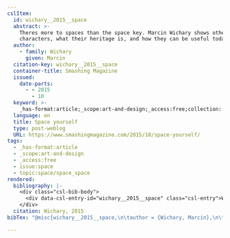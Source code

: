 ```yaml
---
cslItem:
  id: wichary__2015__space
  abstract: >-
    Theres more to spaces than the space key. Marcin Wichary shows other space
    characters, what their heritage is, and how they can be useful today.
  author:
    - family: Wichary
      given: Marcin
  citation-key: wichary__2015__space
  container-title: Smashing Magazine
  issued:
    date-parts:
      - - 2015
        - 10
  keyword: >-
    _has-format:article;_scope:art-and-design;_access:free;collection::space::space_space
  language: en
  title: Space yourself
  type: post-weblog
  URL: https://www.smashingmagazine.com/2015/10/space-yourself/
tags:
  - _has-format:article
  - _scope:art-and-design
  - _access:free
  - issue:space
  - topic:space/space_space
rendered:
  bibliography: |-
    <div class="csl-bib-body">
      <div data-csl-entry-id="wichary__2015__space" class="csl-entry">Wichary, M. 2015 “Space yourself,” <i>Smashing Magazine</i>, October. Available at: <a href='https://www.smashingmagazine.com/2015/10/space-yourself/.'>https://www.smashingmagazine.com/2015/10/space-yourself/.</a></div>
    </div>
  citation: Wichary, 2015
bibTex: "@misc{wichary__2015__space,\n\tauthor = {Wichary, Marcin},\n\tyear = {2015},\n\tmonth = {10},\n\ttitle = {Space yourself},\n\thowpublished = {https://www.smashingmagazine.com/2015/10/space-yourself/},\n}\n\n"

---
```

